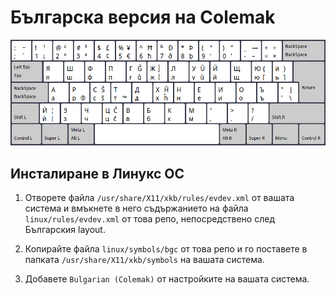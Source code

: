 # Българска версия на Colemak

![bg-colemak](res/screenshot.png)

## Инсталиране в Линукс ОС

1. Отворете файла ```/usr/share/X11/xkb/rules/evdev.xml``` от вашата система и вмъкнете в него съдържанието на файла ```linux/rules/evdev.xml``` от това репо, непосредствено след Българския layout.

2. Копирайте файла ```linux/symbols/bgc``` от това репо и го поставете в папката ```/usr/share/X11/xkb/symbols``` на вашата система.

3. Добавете ```Bulgarian (Colemak)``` от настройките на вашата система.
